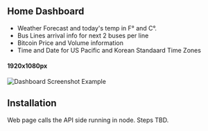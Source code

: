 ## Home Dashboard

- Weather Forecast and today's temp in F° and C°.
- Bus Lines arrival info for next 2 buses per line
- Bitcoin Price and Volume information
- Time and Date for US Pacific and Korean Standaard Time Zones

#### 1920x1080px
![Dashboard Screenshot Example](https://user-images.githubusercontent.com/67282/51047507-805a2f00-157d-11e9-85cd-6523ed69508d.png)

## Installation

Web page calls the API side running in node. Steps TBD.
